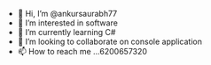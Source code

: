 - 👋 Hi, I’m @ankursaurabh77
- 👀 I’m interested in software
- 🌱 I’m currently learning C#
- 💞️ I’m looking to collaborate on console application
- 📫 How to reach me ...6200657320

<!---
ankursaurabh77/ankursaurabh77 is a ✨ special ✨ repository because its `README.md` (this file) appears on your GitHub profile.
You can click the Preview link to take a look at your changes.
--->
